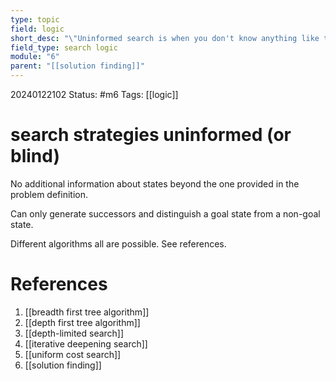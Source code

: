 ```yaml
---
type: topic
field: logic
short_desc: "\"Uninformed search is when you don't know anything like the goal state or obstacles except for the initial state.\""
field_type: search logic
module: "6"
parent: "[[solution finding]]"
---
```


20240122102
Status: #m6
Tags: [[logic]]

# search strategies uninformed (or blind)

No additional information about states beyond the one provided in the problem definition.

Can only generate successors and distinguish a goal state from a non-goal state.

Different algorithms all are possible. See references.

# References

1. [[breadth first tree algorithm]]
2. [[depth first tree algorithm]]
3. [[depth-limited search]]
4. [[iterative deepening search]]
5. [[uniform cost search]]
6. [[solution finding]]
